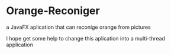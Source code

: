 # Orange-Reconiger
a JavaFX aplication that can reconige orange from  pictures

I hope get some help to change this aplication into a multi-thread application
